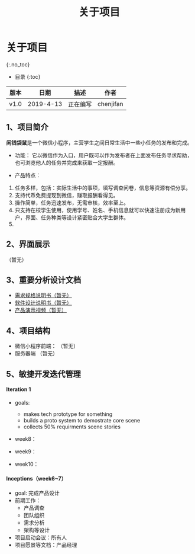 ﻿---
layout: default
title: 关于项目
---

# 关于项目
{:.no_toc}

* 目录
{:toc}

| 版本 |   日期    | 描述 |  作者   |
| :--: | :-------: | :--: | :-----: |
| v1.0 | 2019-4-13 | 正在编写 | chenjifan |

## 1、项目简介
**闲钱袋鼠**是一个微信小程序，主营学生之间日常生活中一些小任务的发布和完成。

* 功能：
它以微信作为入口，用户既可以作为发布者在上面发布任务寻求帮助，也可浏览他人的任务并完成来获取一定报酬。

* 产品特点：
1. 任务多样，包括：实际生活中的事项，填写调查问卷，信息等资源有偿分享。
2. 支持代币免费提现到微信，赚取报酬看得见。
3. 操作简单，任务迅速发布，无需审核，效率至上。
4. 只支持在校学生使用，使用学号、姓名、手机信息就可以快速注册成为新用户，界面、任务种类等设计紧密贴合大学生群体。
5. 


## 2、界面展示
（暂无）

## 3、重要分析设计文档

* [需求规格说明书（暂无）](06-requirements)
* [软件设计说明书（暂无）](07-designs)
* [产品演示视频（暂无）]()

## 4、项目结构
* 微信小程序前端：
（暂无）
* 服务器端
（暂无）

## 5、敏捷开发迭代管理

#### Iteration 1
* goals:
    - makes tech prototype for something
    - builds a proto system to demostrate core scene
    - collects 50% requirments scene stories
* week8：

* week9：

* week10：

#### Inceptions（week6~7）
* goal: 完成产品设计
* 前期工作：
    - 产品调查
    - 团队组织
    - 需求分析
    - 架构等设计
* 项目启动会议：所有人
* 项目愿景等文档：产品经理
        

